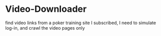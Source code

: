 # Video-Downloader
find video links from a poker training site I subscribed, I need to simulate log-in, and crawl the video pages only 
